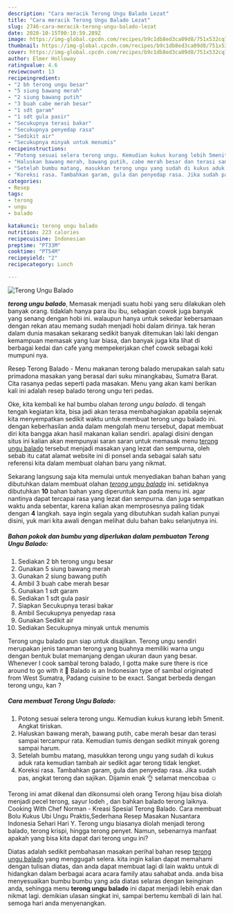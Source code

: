 ```yaml
---
description: "Cara meracik Terong Ungu Balado Lezat"
title: "Cara meracik Terong Ungu Balado Lezat"
slug: 2746-cara-meracik-terong-ungu-balado-lezat
date: 2020-10-15T00:10:59.289Z
image: https://img-global.cpcdn.com/recipes/b9c1db8ed3ca09d8/751x532cq70/terong-ungu-balado-foto-resep-utama.jpg
thumbnail: https://img-global.cpcdn.com/recipes/b9c1db8ed3ca09d8/751x532cq70/terong-ungu-balado-foto-resep-utama.jpg
cover: https://img-global.cpcdn.com/recipes/b9c1db8ed3ca09d8/751x532cq70/terong-ungu-balado-foto-resep-utama.jpg
author: Elmer Holloway
ratingvalue: 4.6
reviewcount: 13
recipeingredient:
- "2 bh terong ungu besar"
- "5 siung bawang merah"
- "2 siung bawang putih"
- "3 buah cabe merah besar"
- "1 sdt garam"
- "1 sdt gula pasir"
- "Secukupnya terasi bakar"
- "Secukupnya penyedap rasa"
- "Sedikit air"
- "Secukupnya minyak untuk menumis"
recipeinstructions:
- "Potong sesuai selera terong ungu. Kemudian kukus kurang lebih 5menit. Angkat tiriskan."
- "Haluskan bawang merah, bawang putih, cabe merah besar dan terasi sampai tercampur rata. Kemudian tumis dengan sedikit minyak goreng sampai harum."
- "Setelah bumbu matang, masukkan terong ungu yang sudah di kukus aduk rata kemudian tambah air sedikit agar terong tidak lengket."
- "Koreksi rasa. Tambahkan garam, gula dan penyedap rasa. Jika sudah pas, angkat terong dan sajikan. Dijamin enak 👌 selamat mencobaa ☺️"
categories:
- Resep
tags:
- terong
- ungu
- balado

katakunci: terong ungu balado 
nutrition: 223 calories
recipecuisine: Indonesian
preptime: "PT33M"
cooktime: "PT54M"
recipeyield: "2"
recipecategory: Lunch

---
```



![Terong Ungu Balado](https://img-global.cpcdn.com/recipes/b9c1db8ed3ca09d8/751x532cq70/terong-ungu-balado-foto-resep-utama.jpg)

<b><i>terong ungu balado</i></b>, Memasak menjadi suatu hobi yang seru dilakukan oleh banyak orang. tidaklah hanya para ibu ibu, sebagian cowok juga banyak yang senang dengan hobi ini. walaupun hanya untuk sekedar kebersamaan dengan rekan atau memang sudah menjadi hobi dalam dirinya. tak heran dalam dunia masakan sekarang sedikit banyak ditemukan laki laki dengan kemampuan memasak yang luar biasa, dan banyak juga kita lihat di berbagai kedai dan cafe yang mempekerjakan chef cowok sebagai koki mumpuni nya.

Resep Terong Balado - Menu makanan terong balado merupakan salah satu primadona masakan yang berasal dari suku minangkabau, Sumatra Barat. Cita rasanya pedas seperti pada masakan. Menu yang akan kami berikan kali ini adalah resep balado terong ungu teri pedas.

Oke, kita kembali ke hal bumbu olahan <i>terong ungu balado</i>. di tengah tengah kegiatan kita, bisa jadi akan terasa membahagiakan apabila sejenak kita menyempatkan sedikit waktu untuk membuat terong ungu balado ini. dengan keberhasilan anda dalam mengolah menu tersebut, dapat membuat diri kita bangga akan hasil makanan kalian sendiri. apalagi disini dengan situs ini kalian akan mempunyai saran saran untuk memasak menu <u>terong ungu balado</u> tersebut menjadi masakan yang lezat dan sempurna, oleh sebab itu catat alamat website ini di ponsel anda sebagai salah satu referensi kita dalam membuat olahan baru yang nikmat.


Sekarang langsung saja kita memulai untuk menyediakan bahan bahan yang dibutuhkan dalam membuat olahan <u><i>terong ungu balado</i></u> ini. setidaknya dibutuhkan <b>10</b> bahan bahan yang diperuntuk kan pada menu ini. agar nantinya dapat tercapai rasa yang lezat dan sempurna. dan juga sempatkan waktu anda sebentar, karena kalian akan memprosesnya paling tidak dengan <b>4</b> langkah. saya ingin segala yang dibutuhkan sudah kalian punyai disini, yuk mari kita awali dengan melihat dulu bahan baku selanjutnya ini.

<!--inarticleads1-->

##### Bahan pokok dan bumbu yang diperlukan dalam pembuatan Terong Ungu Balado:

1. Sediakan 2 bh terong ungu besar
1. Gunakan 5 siung bawang merah
1. Gunakan 2 siung bawang putih
1. Ambil 3 buah cabe merah besar
1. Gunakan 1 sdt garam
1. Sediakan 1 sdt gula pasir
1. Siapkan Secukupnya terasi bakar
1. Ambil Secukupnya penyedap rasa
1. Gunakan Sedikit air
1. Sediakan Secukupnya minyak untuk menumis


Terong ungu balado pun siap untuk disajikan. Terong ungu sendiri merupakan jenis tanaman terong yang buahnya memiliki warna ungu dengan bentuk bulat memanjang dengan ukuran daun yang besar. Whenever I cook sambal terong balado, I gotta make sure there is rice around to go with it 🙂 Balado is an Indonesian type of sambal originated from West Sumatra, Padang cuisine to be exact. Sangat berbeda dengan terong ungu, kan ? 

<!--inarticleads2-->

##### Cara membuat Terong Ungu Balado:

1. Potong sesuai selera terong ungu. Kemudian kukus kurang lebih 5menit. Angkat tiriskan.
1. Haluskan bawang merah, bawang putih, cabe merah besar dan terasi sampai tercampur rata. Kemudian tumis dengan sedikit minyak goreng sampai harum.
1. Setelah bumbu matang, masukkan terong ungu yang sudah di kukus aduk rata kemudian tambah air sedikit agar terong tidak lengket.
1. Koreksi rasa. Tambahkan garam, gula dan penyedap rasa. Jika sudah pas, angkat terong dan sajikan. Dijamin enak 👌 selamat mencobaa ☺️


Terong ini amat dikenal dan dikonsumsi oleh orang Terong hijau bisa diolah menjadi pecel terong, sayur lodeh , dan bahkan balado terong laiknya. Cooking With Chef Norman - Kreasi Spesial Terong Balado. Cara membuat Bolu Kukus Ubi Ungu Praktis,Sederhana Resep Masakan Nusantara Indonesia Sehari Hari Y. Terong ungu biasanya diolah menjadi terong balado, terong krispi, hingga terong penyet. Namun, sebenarnya manfaat apakah yang bisa kita dapat dari terong ungu ini? 

Diatas adalah sedikit pembahasan masakan perihal bahan resep <u>terong ungu balado</u> yang menggugah selera. kita ingin kalian dapat memahami dengan tulisan diatas, dan anda dapat membuat lagi di lain waktu untuk di hidangkan dalam berbagai acara acara family atau sahabat anda. anda bisa menyesuaikan bumbu bumbu yang ada diatas selaras dengan keinginan anda, sehingga menu <b>terong ungu balado</b> ini dapat menjadi lebih enak dan nikmat lagi. demikian ulasan singkat ini, sampai bertemu kembali di lain hal. semoga hari anda menyenangkan.
